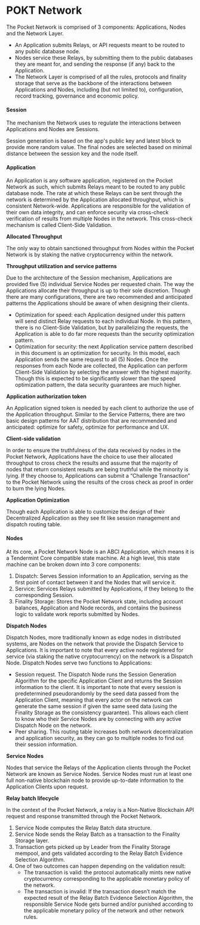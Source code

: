 # POKT Network

The Pocket Network is comprised of 3 components: Applications, Nodes and the Network Layer.

- An Application submits Relays, or API requests meant to be routed to any public database node.
- Nodes service these Relays, by submitting them to the public databases they are meant for, and sending the response (if any) back to the Application.
- The Network Layer is comprised of all the rules, protocols and finality storage that serve as the backbone of the interactions between Applications and Nodes, including (but not limited to), configuration, record tracking, governance and economic policy.

#### Session

The mechanism the Network uses to regulate the interactions between Applications and Nodes are Sessions.

Session generation is based on the app's public key and latest block to provide more random value. The final nodes are selected based on minimal distance between the session key and the node itself.

#### Application

An Application is any software application, registered on the Pocket Network as such, which submits Relays meant to be routed to any public database node. The rate at which these Relays can be sent through the network is determined by the Application allocated throughput, which is consistent Network-wide. Applications are responsible for the validation of their own data integrity, and can enforce security via cross-check verification of results from multiple Nodes in the network. This cross-check mechanism is called Client-Side Validation.

**Allocated Throughput**

The only way to obtain sanctioned throughput from Nodes within the Pocket Network is by staking the native cryptocurrency within the network.

**Throughput utilization and service patterns**

Due to the architecture of the Session mechanism, Applications are provided five (5) individual Service Nodes per requested chain. The way the Applications allocate their throughput is up to their sole discretion. Though there are many configurations, there are two recommended and anticipated patterns the Applications should be aware of when designing their clients.

- Optimization for speed: each Application designed under this pattern will send distinct Relay requests to each individual Node. In this pattern, there is no Client-Side Validation, but by parallelizing the requests, the Application is able to do far more requests than the security optimization pattern.
- Optimization for security: the next Application service pattern described in this document is an optimization for security. In this model, each Application sends the same request to all (5) Nodes. Once the responses from each Node are collected, the Application can perform Client-Side Validation by selecting the answer with the highest majority. Though this is expected to be significantly slower than the speed optimization pattern, the data security guarantees are much higher.

**Application authorization token**

An Application signed token is needed by each client to authorize the use of the Application throughput. Similar to the Service Patterns, there are two basic design patterns for AAT distribution that are recommended and anticipated: optimize for safety, optimize for performance and UX.

**Client-side validation**

In order to ensure the truthfulness of the data received by nodes in the Pocket Network, Applications have the choice to use their allocated throughput to cross check the results and assume that the majority of nodes that return consistent results are being truthful while the minority is lying. If they choose to, Applications can submit a “Challenge Transaction” to the Pocket Network using the results of the cross check as proof in order to burn the lying Nodes.

**Application Optimization**

Though each Application is able to customize the design of their Decentralized Application as they see fit like session management and dispatch routing table.

#### Nodes

At its core, a Pocket Network Node is an ABCI Application, which means it is a Tendermint Core compatible state machine. At a high level, this state machine can be broken down into 3 core components:

1. Dispatch: ​Serves Session information to an Application, serving as the first point of contact between it and the Nodes that will service it.
2. Service: ​Services Relays submitted by Applications, if they belong to the corresponding Session.
3. Finality Storage: ​Stores the Pocket Network state, including account balances, Application and Node records, and contains the business logic to validate work reports submitted by Nodes.

**Dispatch Nodes**

Dispatch Nodes, more traditionally known as edge nodes in distributed systems, are Nodes on the network that provide the Dispatch Service to Applications. It is important to note that every active node registered for service (via staking the native cryptocurrency) on the network is a Dispatch Node. Dispatch Nodes serve two functions to Applications:

- Session request. The Dispatch Node runs the Session Generation Algorithm for the specific Application Client and returns the Session information to the client. It is important to note that every session is predetermined pseudorandomly by the seed data passed from the Application Client, meaning that every actor on the network can generate the same session if given the same seed data (using the Finality Storage as the consistency guarantee). This allows each client to know who their Service Nodes are by connecting with any active Dispatch Node on the network.
- Peer sharing. This routing table increases both network decentralization and application security, as they can go to multiple nodes to find out their session information.

**Service Nodes**

Nodes that service the Relays of the Application clients through the Pocket Network are known as Service Nodes. Service Nodes must run at least one full non-native blockchain node to provide up-to-date information to the Application Clients upon request.

**Relay batch lifecycle**

In the context of the Pocket Network, a relay is a Non-Native Blockchain API request and response transmitted through the Pocket Network.

1. Service Node computes the Relay Batch data structure.
2. Service Node sends the Relay Batch as a transaction to the Finality Storage layer.
3. Transaction gets picked up by Leader from the Finality Storage mempool, and gets validated according to the Relay Batch Evidence Selection Algorithm.
4. One of two outcomes can happen depending on the validation result:
   - The transaction is valid: the protocol automatically mints new native cryptocurrency corresponding to the applicable monetary policy of the network.
   - The transaction is invalid: If the transaction doesn’t match the expected result of the Relay Batch Evidence Selection Algorithm, the responsible Service Node gets burned and/or punished according to the applicable monetary policy of the network and other network rules.
